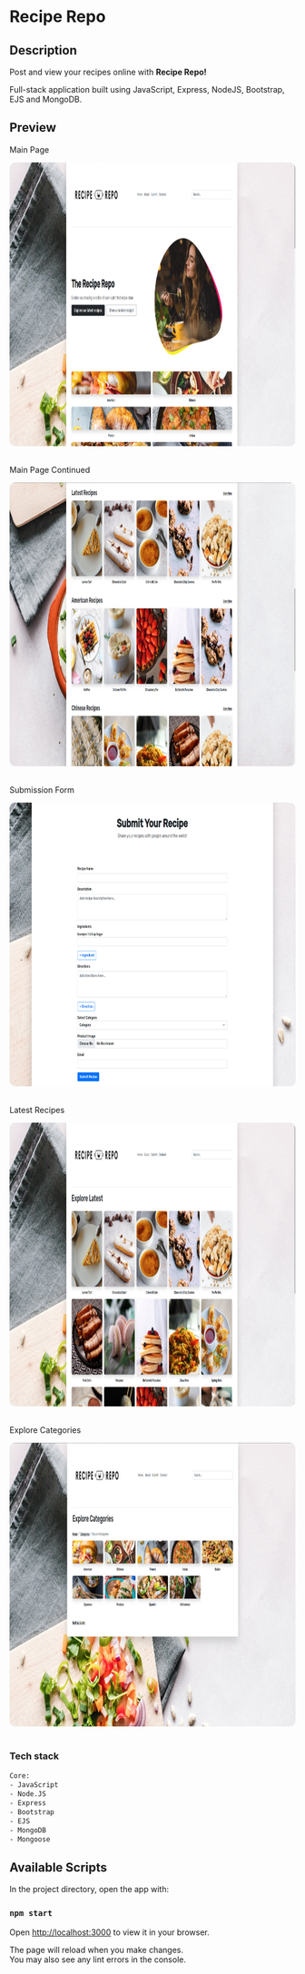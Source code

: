 # Recipe Repo

## Description

<p>Post and view your recipes online with <b>Recipe Repo!</b></p>
<p>Full-stack application built using JavaScript, Express, NodeJS, Bootstrap, EJS and MongoDB.</p>

## Preview

<p>Main Page</p>
<img src="./public/img/screenshots/main.png" height="500" width="700" style="border-radius:10px;margin-bottom:1rem;" />
<p>Main Page Continued</p>
<img src="./public/img/screenshots/main-lower.png" height="500" width="700" style="border-radius:10px;margin-bottom:1rem;" />
<p>Submission Form</p>
<img src="./public/img/screenshots/submit-recipes.png" height="500" width="700" style="border-radius:10px;margin-bottom:1rem;" />
<p>Latest Recipes</p>
<img src="./public/img/screenshots/explore-latest.png" height="500" width="700" style="border-radius:10px;margin-bottom:1rem;" />
<p>Explore Categories</p>
<img src="./public/img/screenshots/explore-categories.png" height="500" width="700" style="border-radius:10px;margin-bottom:1rem;" />

### Tech stack

```
Core:
- JavaScript
- Node.JS
- Express
- Bootstrap
- EJS
- MongoDB
- Mongoose
```

## Available Scripts

In the project directory, open the app with:

### `npm start`

Open [http://localhost:3000](http://localhost:3000) to view it in your browser.

The page will reload when you make changes.\
You may also see any lint errors in the console.